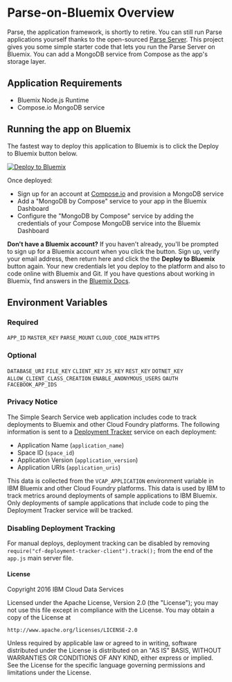 # Parse-on-Bluemix Overview



Parse, the application framework, is shortly to retire. You can still run Parse applications yourself thanks to the open-sourced [Parse Server](https://github.com/ParsePlatform/parse-server). This project gives you some simple starter code that lets you run the Parse Server on Bluemix. You can add a MongoDB service from Compose as the app's storage layer.

## Application Requirements

* Bluemix Node.js Runtime
* Compose.io MongoDB service

## Running the app on Bluemix

The fastest way to deploy this application to Bluemix is to click the Deploy to Bluemix button below.

[![Deploy to Bluemix](https://bluemix.net/deploy/button.png)](https://bluemix.net/deploy)

Once deployed:

* Sign up for an account at [Compose.io](https://www.compose.io/) and provision a MongoDB service
* Add a "MongoDB by Compose" service to your app in the Bluemix Dashboard
* Configure the "MongoDB by Compose" service by adding the credentials of your Compose MongoDB service into the Bluemix Dashboard

**Don't have a Bluemix account?** If you haven't already, you'll be prompted to sign up for a Bluemix account when you click the button.  Sign up, verify your email address, then return here and click the the **Deploy to Bluemix** button again. Your new credentials let you deploy to the platform and also to code online with Bluemix and Git. If you have questions about working in Bluemix, find answers in the [Bluemix Docs](https://www.ng.bluemix.net/docs/).

## Environment Variables

### Required
`APP_ID`
`MASTER_KEY`
`PARSE_MOUNT`
`CLOUD_CODE_MAIN`
`HTTPS`

### Optional
`DATABASE_URI`
`FILE_KEY`
`CLIENT_KEY`
`JS_KEY`
`REST_KEY`
`DOTNET_KEY`
`ALLOW_CLIENT_CLASS_CREATION`
`ENABLE_ANONYMOUS_USERS`
`OAUTH`
`FACEBOOK_APP_IDS`

### Privacy Notice

The Simple Search Service web application includes code to track deployments to Bluemix and other Cloud Foundry platforms. The following information is sent to a [Deployment Tracker](https://github.com/IBM-Bluemix/cf-deployment-tracker-service) service on each deployment:

* Application Name (`application_name`)
* Space ID (`space_id`)
* Application Version (`application_version`)
* Application URIs (`application_uris`)

This data is collected from the `VCAP_APPLICATION` environment variable in IBM Bluemix and other Cloud Foundry platforms. This data is used by IBM to track metrics around deployments of sample applications to IBM Bluemix. Only deployments of sample applications that include code to ping the Deployment Tracker service will be tracked.

### Disabling Deployment Tracking

For manual deploys, deployment tracking can be disabled by removing `require("cf-deployment-tracker-client").track();` from the end of the `app.js` main server file.

#### License

Copyright 2016 IBM Cloud Data Services

Licensed under the Apache License, Version 2.0 (the "License");
you may not use this file except in compliance with the License.
You may obtain a copy of the License at

    http://www.apache.org/licenses/LICENSE-2.0

Unless required by applicable law or agreed to in writing, software
distributed under the License is distributed on an "AS IS" BASIS,
WITHOUT WARRANTIES OR CONDITIONS OF ANY KIND, either express or implied.
See the License for the specific language governing permissions and
limitations under the License.
